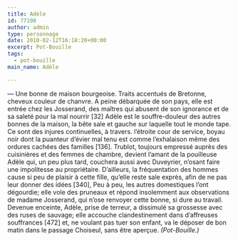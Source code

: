 ```yaml
---
title: Adèle
id: 77198
author: admin
type: personnage
date: 2010-02-12T16:18:20+00:00
excerpt: Pot-Bouille
tags:
  - pot-bouille
main_name: Adèle

---
```

— Une bonne de maison bourgeoise. Traits accentués de Bretonne, cheveux couleur de chanvre. A peine débarquée de son pays, elle est entrée chez les Josserand, des maîtres qui abusent de son ignorance et de sa saleté pour la mal nourrir [32] Adèle est le souffre-douleur des autres bonnes de la maison, la bête sale et gauche sur laquelle tout le monde tape. Ce sont des injures continuelles, à travers. l&rsquo;étroite cour de service, boyau noir dont la puanteur d&rsquo;évier mal tenu est comme l&rsquo;exhalaison même des ordures cachées des familles [136]. Trublot, toujours empressé auprès des cuisinières et des femmes de chambre, devient l&rsquo;amant de la pouilleuse Adèle qui, un peu plus tard, couchera aussi avec Duveyrier, n&rsquo;osant faire une impolitesse au propriétaire. D&rsquo;ailleurs, la fréquentation des hommes cause si peu de plaisir à cette fille, qu&rsquo;elle reste sale exprès, afin de ne pas leur donner des idées [340], Peu à peu, les autres domestiques l&rsquo;ont dégourdie; elle vole des pruneaux et répond insolemment aux observations de madame Josserand, qui n&rsquo;ose renvoyer cette bonne, si dure au travail. Devenue enceinte, Adèle, prise de terreur, a dissimulé sa grossesse avec des ruses de sauvage; elle accouche clandestinement dans d&rsquo;affreuses souffrances [472] et, ne voulant pas tuer son enfant, va le déposer de bon matin dans le passage Choiseul, sans être aperçue. _(Pot-Bouille.)_